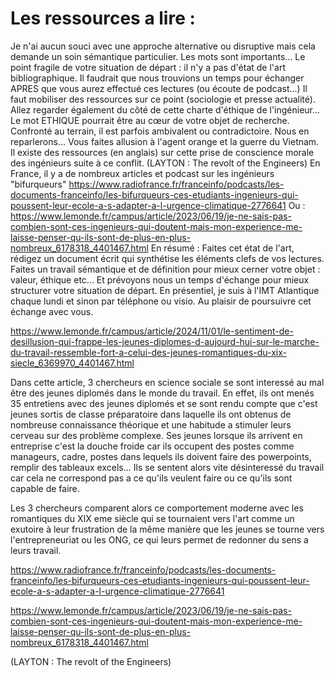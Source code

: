# Les ressources a lire :

Je n'ai aucun souci avec une approche alternative ou disruptive mais cela demande un soin sémantique particulier.
Les mots sont importants...
Le point fragile de votre situation de départ : il n'y a pas d'état de l'art bibliographique.
Il faudrait que nous trouvions un temps pour échanger APRES que vous aurez effectué ces lectures (ou écoute de podcast...)
Il faut mobiliser des ressources sur ce point (sociologie et presse actualité).
Allez regarder également du côté de cette charte d'éthique de l'ingénieur...
Le mot ETHIQUE pourrait être au cœur de votre objet de recherche.
Confronté au terrain, il est parfois ambivalent ou contradictoire. Nous en reparlerons...
Vous faites allusion à l'agent orange et la guerre du Vietnam. Il existe des ressources (en anglais) sur cette prise de conscience morale des ingénieurs suite à ce conflit.
(LAYTON : The revolt of the Engineers)
En France, il y a de nombreux articles et podcast sur les ingénieurs "bifurqueurs"
https://www.radiofrance.fr/franceinfo/podcasts/les-documents-franceinfo/les-bifurqueurs-ces-etudiants-ingenieurs-qui-poussent-leur-ecole-a-s-adapter-a-l-urgence-climatique-2776641
Ou : https://www.lemonde.fr/campus/article/2023/06/19/je-ne-sais-pas-combien-sont-ces-ingenieurs-qui-doutent-mais-mon-experience-me-laisse-penser-qu-ils-sont-de-plus-en-plus-nombreux_6178318_4401467.html
En résumé : Faites cet état de l'art, rédigez un document écrit qui synthétise les éléments clefs de vos lectures.
Faites un travail sémantique et de définition pour mieux cerner votre objet : valeur, éthique etc...
Et prévoyons nous un temps d'échange pour mieux structurer votre situation de départ.
En présentiel, je suis à l'IMT Atlantique chaque lundi et sinon par téléphone ou visio.
Au plaisir de poursuivre cet échange avec vous.


https://www.lemonde.fr/campus/article/2024/11/01/le-sentiment-de-desillusion-qui-frappe-les-jeunes-diplomes-d-aujourd-hui-sur-le-marche-du-travail-ressemble-fort-a-celui-des-jeunes-romantiques-du-xix-siecle_6369970_4401467.html

Dans cette article, 3 chercheurs en science sociale se sont interessé au mal être des jeunes diplomés dans le monde du travail.
En effet, ils ont menés 35 entretiens avec des jeunes diplomés et se sont rendu compte que c'est jeunes sortis de classe préparatoire dans laquelle ils ont obtenus de nombreuse connaissance théorique
et une habitude a stimuler leurs cerveau sur des problème complexe. Ses jeunes lorsque ils arrivent en entreprise c'est la douche froide car ils occupent des postes comme manageurs, cadre, postes dans lequels ils doivent faire des powerpoints, remplir des tableaux excels... Ils se sentent alors vite désinteressé du travail car cela ne correspond pas a ce qu'ils veulent faire ou ce qu'ils sont capable de faire.

Les 3 chercheurs comparent alors ce comportement moderne avec les romantiques du XIX eme siècle qui se tournaient vers l'art comme un exutoire à leur frustration de la même manière que les jeunes se tourne vers l'entrepreneuriat ou les ONG, ce qui leurs permet de redonner du sens a leurs travail.


https://www.radiofrance.fr/franceinfo/podcasts/les-documents-franceinfo/les-bifurqueurs-ces-etudiants-ingenieurs-qui-poussent-leur-ecole-a-s-adapter-a-l-urgence-climatique-2776641

https://www.lemonde.fr/campus/article/2023/06/19/je-ne-sais-pas-combien-sont-ces-ingenieurs-qui-doutent-mais-mon-experience-me-laisse-penser-qu-ils-sont-de-plus-en-plus-nombreux_6178318_4401467.html

(LAYTON : The revolt of the Engineers)



